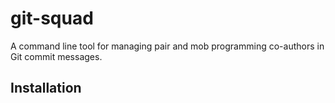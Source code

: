 # git-squad

A command line tool for managing pair and mob programming co-authors in Git commit messages.

## Installation
